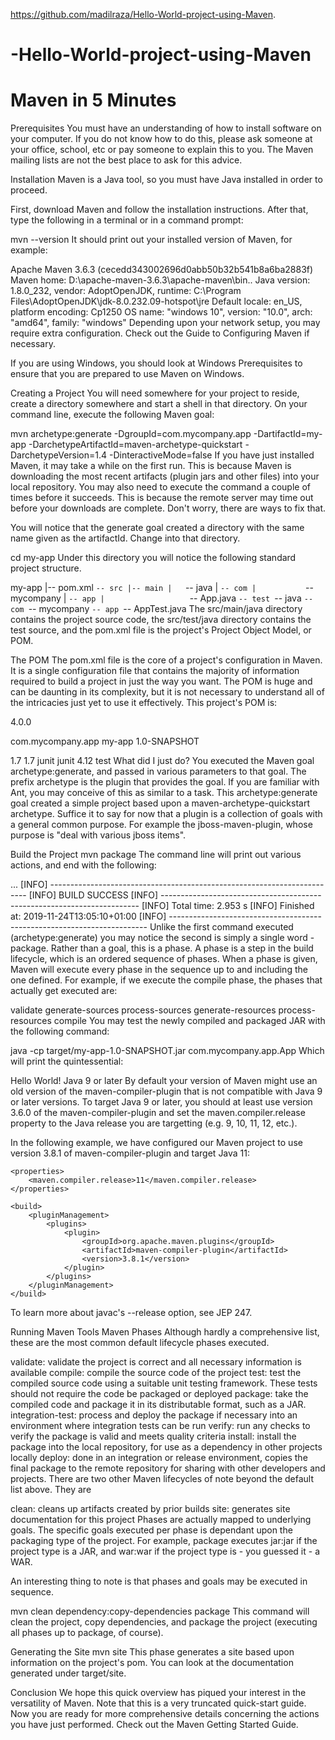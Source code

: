https://github.com/madilraza/Hello-World-project-using-Maven.
# -Hello-World-project-using-Maven
# Maven in 5 Minutes
Prerequisites
You must have an understanding of how to install software on your computer. If you do not know how to do this, please ask someone at your office, school, etc or pay someone to explain this to you. The Maven mailing lists are not the best place to ask for this advice.

Installation
Maven is a Java tool, so you must have Java installed in order to proceed.

First, download Maven and follow the installation instructions. After that, type the following in a terminal or in a command prompt:

mvn --version
It should print out your installed version of Maven, for example:

Apache Maven 3.6.3 (cecedd343002696d0abb50b32b541b8a6ba2883f)
Maven home: D:\apache-maven-3.6.3\apache-maven\bin\..
Java version: 1.8.0_232, vendor: AdoptOpenJDK, runtime: C:\Program Files\AdoptOpenJDK\jdk-8.0.232.09-hotspot\jre
Default locale: en_US, platform encoding: Cp1250
OS name: "windows 10", version: "10.0", arch: "amd64", family: "windows"
Depending upon your network setup, you may require extra configuration. Check out the Guide to Configuring Maven if necessary.

If you are using Windows, you should look at Windows Prerequisites to ensure that you are prepared to use Maven on Windows.

Creating a Project
You will need somewhere for your project to reside, create a directory somewhere and start a shell in that directory. On your command line, execute the following Maven goal:

mvn archetype:generate -DgroupId=com.mycompany.app -DartifactId=my-app -DarchetypeArtifactId=maven-archetype-quickstart -DarchetypeVersion=1.4 -DinteractiveMode=false
If you have just installed Maven, it may take a while on the first run. This is because Maven is downloading the most recent artifacts (plugin jars and other files) into your local repository. You may also need to execute the command a couple of times before it succeeds. This is because the remote server may time out before your downloads are complete. Don't worry, there are ways to fix that.

You will notice that the generate goal created a directory with the same name given as the artifactId. Change into that directory.

cd my-app
Under this directory you will notice the following standard project structure.

my-app
|-- pom.xml
`-- src
    |-- main
    |   `-- java
    |       `-- com
    |           `-- mycompany
    |               `-- app
    |                   `-- App.java
    `-- test
        `-- java
            `-- com
                `-- mycompany
                    `-- app
                        `-- AppTest.java
The src/main/java directory contains the project source code, the src/test/java directory contains the test source, and the pom.xml file is the project's Project Object Model, or POM.

The POM
The pom.xml file is the core of a project's configuration in Maven. It is a single configuration file that contains the majority of information required to build a project in just the way you want. The POM is huge and can be daunting in its complexity, but it is not necessary to understand all of the intricacies just yet to use it effectively. This project's POM is:

<project xmlns="http://maven.apache.org/POM/4.0.0" xmlns:xsi="http://www.w3.org/2001/XMLSchema-instance"
  xsi:schemaLocation="http://maven.apache.org/POM/4.0.0 http://maven.apache.org/xsd/maven-4.0.0.xsd">
  <modelVersion>4.0.0</modelVersion>
 
  <groupId>com.mycompany.app</groupId>
  <artifactId>my-app</artifactId>
  <version>1.0-SNAPSHOT</version>
 
  <properties>
    <maven.compiler.source>1.7</maven.compiler.source>
    <maven.compiler.target>1.7</maven.compiler.target>
  </properties>
 
  <dependencies>
    <dependency>
      <groupId>junit</groupId>
      <artifactId>junit</artifactId>
      <version>4.12</version>
      <scope>test</scope>
    </dependency>
  </dependencies>
</project>
What did I just do?
You executed the Maven goal archetype:generate, and passed in various parameters to that goal. The prefix archetype is the plugin that provides the goal. If you are familiar with Ant, you may conceive of this as similar to a task. This archetype:generate goal created a simple project based upon a maven-archetype-quickstart archetype. Suffice it to say for now that a plugin is a collection of goals with a general common purpose. For example the jboss-maven-plugin, whose purpose is "deal with various jboss items".

Build the Project
mvn package
The command line will print out various actions, and end with the following:

 ...
[INFO] ------------------------------------------------------------------------
[INFO] BUILD SUCCESS
[INFO] ------------------------------------------------------------------------
[INFO] Total time:  2.953 s
[INFO] Finished at: 2019-11-24T13:05:10+01:00
[INFO] ------------------------------------------------------------------------
Unlike the first command executed (archetype:generate) you may notice the second is simply a single word - package. Rather than a goal, this is a phase. A phase is a step in the build lifecycle, which is an ordered sequence of phases. When a phase is given, Maven will execute every phase in the sequence up to and including the one defined. For example, if we execute the compile phase, the phases that actually get executed are:

validate
generate-sources
process-sources
generate-resources
process-resources
compile
You may test the newly compiled and packaged JAR with the following command:

java -cp target/my-app-1.0-SNAPSHOT.jar com.mycompany.app.App
Which will print the quintessential:

Hello World!
Java 9 or later
By default your version of Maven might use an old version of the maven-compiler-plugin that is not compatible with Java 9 or later versions. To target Java 9 or later, you should at least use version 3.6.0 of the maven-compiler-plugin and set the maven.compiler.release property to the Java release you are targetting (e.g. 9, 10, 11, 12, etc.).

In the following example, we have configured our Maven project to use version 3.8.1 of maven-compiler-plugin and target Java 11:

    <properties>
        <maven.compiler.release>11</maven.compiler.release>
    </properties>
 
    <build>
        <pluginManagement>
            <plugins>
                <plugin>
                    <groupId>org.apache.maven.plugins</groupId>
                    <artifactId>maven-compiler-plugin</artifactId>
                    <version>3.8.1</version>
                </plugin>
            </plugins>
        </pluginManagement>
    </build>
To learn more about javac's --release option, see JEP 247.

Running Maven Tools
Maven Phases
Although hardly a comprehensive list, these are the most common default lifecycle phases executed.

validate: validate the project is correct and all necessary information is available
compile: compile the source code of the project
test: test the compiled source code using a suitable unit testing framework. These tests should not require the code be packaged or deployed
package: take the compiled code and package it in its distributable format, such as a JAR.
integration-test: process and deploy the package if necessary into an environment where integration tests can be run
verify: run any checks to verify the package is valid and meets quality criteria
install: install the package into the local repository, for use as a dependency in other projects locally
deploy: done in an integration or release environment, copies the final package to the remote repository for sharing with other developers and projects.
There are two other Maven lifecycles of note beyond the default list above. They are

clean: cleans up artifacts created by prior builds
site: generates site documentation for this project
Phases are actually mapped to underlying goals. The specific goals executed per phase is dependant upon the packaging type of the project. For example, package executes jar:jar if the project type is a JAR, and war:war if the project type is - you guessed it - a WAR.

An interesting thing to note is that phases and goals may be executed in sequence.

mvn clean dependency:copy-dependencies package
This command will clean the project, copy dependencies, and package the project (executing all phases up to package, of course).

Generating the Site
mvn site
This phase generates a site based upon information on the project's pom. You can look at the documentation generated under target/site.

Conclusion
We hope this quick overview has piqued your interest in the versatility of Maven. Note that this is a very truncated quick-start guide. Now you are ready for more comprehensive details concerning the actions you have just performed. Check out the Maven Getting Started Guide.
